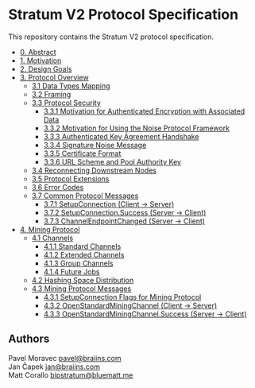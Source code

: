 # Stratum V2 Protocol Specification
This repository contains the Stratum V2 protocol specification.

- [0. Abstract](https://github.com/stratum-mining/sv2-spec/blob/main/00-Abstract.md)
- [1. Motivation](https://github.com/stratum-mining/sv2-spec/blob/main/01-Motivation.md)
- [2. Design Goals](https://github.com/stratum-mining/sv2-spec/blob/main/02-Design-Goals.md)
- [3. Protocol Overview](https://github.com/stratum-mining/sv2-spec/blob/main/03-Protocol-Overview.md)
  - [3.1 Data Types Mapping](https://github.com/stratum-mining/sv2-spec/blob/main/03-Protocol-Overview.md#31-data-types-mapping)
  - [3.2 Framing](https://github.com/stratum-mining/sv2-spec/blob/main/03-Protocol-Overview.md#32-framing)
  - [3.3 Protocol Security](https://github.com/stratum-mining/sv2-spec/blob/main/03-Protocol-Overview.md#33-protocol-security)
    - [3.3.1 Motivation for Authenticated Encryption with Associated Data](https://github.com/stratum-mining/sv2-spec/blob/main/03-Protocol-Overview.md#331-motivation-for-authenticated-encryption-with-associated-data)
    - [3.3.2 Motivation for Using the Noise Protocol Framework](https://github.com/stratum-mining/sv2-spec/blob/main/03-Protocol-Overview.md#332-motivation-for-using-the-noise-protocol-framework)
    - [3.3.3 Authenticated Key Agreement Handshake](https://github.com/stratum-mining/sv2-spec/blob/main/03-Protocol-Overview.md#333-authenticated-key-agreement-handshake)
    - [3.3.4 Signature Noise Message](https://github.com/stratum-mining/sv2-spec/blob/main/03-Protocol-Overview.md#334-signature-noise-message)
    - [3.3.5 Certificate Format](https://github.com/stratum-mining/sv2-spec/blob/main/03-Protocol-Overview.md#335-certificate-format)
    - [3.3.6 URL Scheme and Pool Authority Key](https://github.com/stratum-mining/sv2-spec/blob/main/03-Protocol-Overview.md#336-url-scheme-and-pool-authority-key)
  - [3.4 Reconnecting Downstream Nodes](https://github.com/stratum-mining/sv2-spec/blob/main/03-Protocol-Overview.md#34-reconnecting-downstream-nodes)
  - [3.5 Protocol Extensions](https://github.com/stratum-mining/sv2-spec/blob/main/03-Protocol-Overview.md#35-protocol-extensions)
  - [3.6 Error Codes](https://github.com/stratum-mining/sv2-spec/blob/main/03-Protocol-Overview.md#36-error-codes)
  - [3.7 Common Protocol Messages](https://github.com/stratum-mining/sv2-spec/blob/main/03-Protocol-Overview.md#37-common-protocol-messages)
    - [3.7.1 SetupConnection (Client -> Server)](https://github.com/stratum-mining/sv2-spec/blob/main/03-Protocol-Overview.md#371-setupconnection-client---server)
    - [3.7.2 SetupConnection.Success (Server -> Client)](https://github.com/stratum-mining/sv2-spec/blob/main/03-Protocol-Overview.md#372-setupconnectionsuccess-server---client)
    - [3.7.3 ChannelEndpointChanged (Server -> Client)](https://github.com/stratum-mining/sv2-spec/blob/main/03-Protocol-Overview.md#373-channelendpointchanged-server---client)
- [4. Mining Protocol](https://github.com/bitcoin/bips/blob/master/bip-0320.mediawiki)
  - [4.1 Channels](https://github.com/stratum-mining/sv2-spec/blob/main/04-Mining-Protocol.md#411-standard-channels)
    - [4.1.1 Standard Channels](https://github.com/stratum-mining/sv2-spec/blob/main/04-Mining-Protocol.md#411-standard-channels)
    - [4.1.2 Extended Channels](https://github.com/stratum-mining/sv2-spec/blob/main/04-Mining-Protocol.md#412-extended-channels)
    - [4.1.3 Group Channels](https://github.com/stratum-mining/sv2-spec/blob/main/04-Mining-Protocol.md#413-group-channels)
    - [4.1.4 Future Jobs](https://github.com/stratum-mining/sv2-spec/blob/main/04-Mining-Protocol.md#414-future-jobs)
  - [4.2 Hashing Space Distribution](https://github.com/stratum-mining/sv2-spec/blob/main/04-Mining-Protocol.md#42-hashing-space-distribution)
  - [4.3 Mining Protocol Messages](https://github.com/stratum-mining/sv2-spec/blob/main/04-Mining-Protocol.md#43-mining-protocol-messages)
    - [4.3.1 SetupConnection Flags for Mining Protocol](https://github.com/stratum-mining/sv2-spec/blob/main/04-Mining-Protocol.md#431-setupconnection-flags-for-mining-protocol)
    - [4.3.2 OpenStandardMiningChannel (Client -> Server)](https://github.com/stratum-mining/sv2-spec/blob/main/04-Mining-Protocol.md#432-openstandardminingchannel-client---server)
    - [4.3.3 OpenStandardMiningChannel.Success (Server -> Client)](https://github.com/stratum-mining/sv2-spec/blob/main/04-Mining-Protocol.md#433-openstandardminingchannelsuccess-server---client)

## Authors
Pavel Moravec <pavel@braiins.com>  
Jan Čapek <jan@braiins.com>  
Matt Corallo <bipstratum@bluematt.me>
